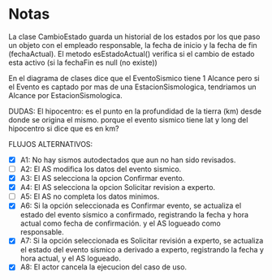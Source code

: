 # Notas

La clase CambioEstado guarda un historial de los estados por los que paso un objeto con el empleado responsable, la fecha de inicio y la fecha de fin (fechaActual). El metodo esEstadoActual() verifica si el cambio de estado esta activo (si la fechaFin es null (no existe))

En el diagrama de clases dice que el EventoSismico tiene 1 Alcance pero si el Evento es captado por mas de una
EstacionSismologica, tendriamos un Alcance por EstacionSismologica.

DUDAS:
El hipocentro: es el punto en la profundidad de la tierra (km) desde donde se origina el mismo.
porque el evento sismico tiene lat y long del hipocentro si dice que es en km?

FLUJOS ALTERNATIVOS:

- [x] A1: No hay sismos autodectados que aun no han sido revisados.
- [ ] A2: El AS modifica los datos del evento sismico.
- [x] A3: El AS selecciona la opcion Confirmar evento.
- [x] A4: El AS selecciona la opcion Solicitar revision a experto.
- [ ] A5: El AS no completa los datos minimos.
- [x] A6: Si la opción seleccionada es Confirmar evento, se actualiza el estado del evento sísmico a confirmado, registrando la fecha
      y hora actual como fecha de confirmación.
      y el AS logueado como responsable.
- [x] A7: Si la opción seleccionada es Solicitar revisión a experto, se actualiza el estado del evento sísmico a derivado a experto,
      registrando la fecha y hora actual, y el AS logueado.
- [x] A8: El actor cancela la ejecucion del caso de uso.
